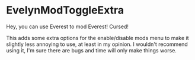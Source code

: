 # EvelynModToggleExtra
Hey, you can use Everest to mod Everest! Cursed!  

This adds some extra options for the enable/disable mods menu to make it slightly less annoying to use, at least in my opinion. I wouldn't recommend using it, I'm sure there are bugs and time will only make things worse.

